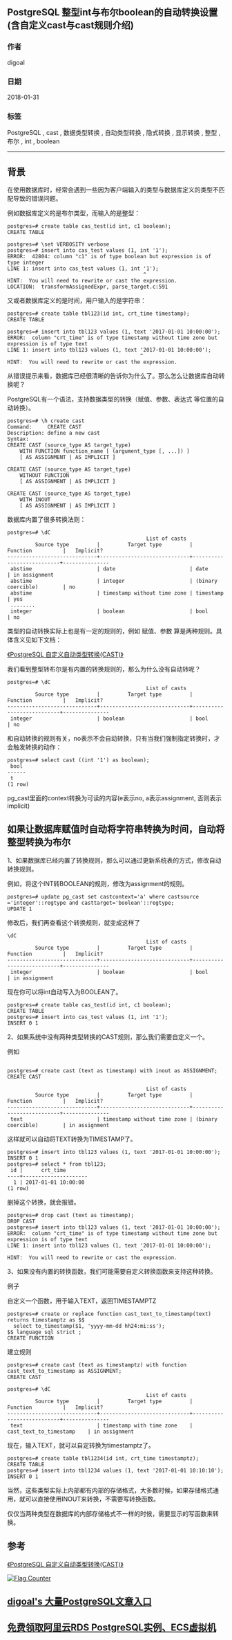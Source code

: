 ## PostgreSQL 整型int与布尔boolean的自动转换设置(含自定义cast与cast规则介绍)        
                                                           
### 作者                                                           
digoal                                                           
                                                           
### 日期                                                           
2018-01-31                                                         
                                                           
### 标签                                                           
PostgreSQL , cast , 数据类型转换 , 自动类型转换 , 隐式转换 , 显示转换 , 整型 , 布尔 , int , boolean     
                                                           
----                                                           
                                                           
## 背景        
在使用数据库时，经常会遇到一些因为客户端输入的类型与数据库定义的类型不匹配导致的错误问题。  
  
例如数据库定义的是布尔类型，而输入的是整型：  
  
```  
postgres=# create table cas_test(id int, c1 boolean);  
CREATE TABLE  
  
postgres=# \set VERBOSITY verbose  
postgres=# insert into cas_test values (1, int '1');  
ERROR:  42804: column "c1" is of type boolean but expression is of type integer  
LINE 1: insert into cas_test values (1, int '1');  
                                            ^  
HINT:  You will need to rewrite or cast the expression.  
LOCATION:  transformAssignedExpr, parse_target.c:591  
```  
  
又或者数据库定义的是时间，用户输入的是字符串：  
  
```  
postgres=# create table tbl123(id int, crt_time timestamp);  
CREATE TABLE  
  
postgres=# insert into tbl123 values (1, text '2017-01-01 10:00:00');  
ERROR:  column "crt_time" is of type timestamp without time zone but expression is of type text  
LINE 1: insert into tbl123 values (1, text '2017-01-01 10:00:00');  
                                           ^  
HINT:  You will need to rewrite or cast the expression.  
```  
  
从错误提示来看，数据库已经很清晰的告诉你为什么了。那么怎么让数据库自动转换呢？  
  
PostgreSQL有一个语法，支持数据类型的转换（赋值、参数、表达式 等位置的自动转换）。  
  
```  
postgres=# \h create cast  
Command:     CREATE CAST  
Description: define a new cast  
Syntax:  
CREATE CAST (source_type AS target_type)  
    WITH FUNCTION function_name [ (argument_type [, ...]) ]  
    [ AS ASSIGNMENT | AS IMPLICIT ]  
  
CREATE CAST (source_type AS target_type)  
    WITHOUT FUNCTION  
    [ AS ASSIGNMENT | AS IMPLICIT ]  
  
CREATE CAST (source_type AS target_type)  
    WITH INOUT  
    [ AS ASSIGNMENT | AS IMPLICIT ]  
```  
  
数据库内置了很多转换法则：  
  
```  
postgres=# \dC  
                                             List of casts  
         Source type         |         Target type         |         Function          |   Implicit?     
-----------------------------+-----------------------------+---------------------------+---------------  
 abstime                     | date                        | date                      | in assignment  
 abstime                     | integer                     | (binary coercible)        | no  
 abstime                     | timestamp without time zone | timestamp                 | yes  
 ........  
 integer                     | boolean                     | bool                      | no  
```  
  
类型的自动转换实际上也是有一定的规则的，例如 赋值、参数 算是两种规则。具体含义见如下文档：  
  
[《PostgreSQL 自定义自动类型转换(CAST)》](../201710/20171013_03.md)    
  
我们看到整型转布尔是有内置的转换规则的，那么为什么没有自动转呢？  
  
```  
postgres=# \dC  
                                             List of casts  
         Source type         |         Target type         |         Function          |   Implicit?     
-----------------------------+-----------------------------+---------------------------+---------------  
 integer                     | boolean                     | bool                      | no  
```  
  
和自动转换的规则有关，no表示不会自动转换，只有当我们强制指定转换时，才会触发转换的动作：  
  
```  
postgres=# select cast ((int '1') as boolean);  
 bool   
------  
 t  
(1 row)  
```  
  
pg_cast里面的context转换为可读的内容(e表示no, a表示assignment, 否则表示implicit)  
  
## 如果让数据库赋值时自动将字符串转换为时间，自动将整型转换为布尔  
1、如果数据库已经内置了转换规则，那么可以通过更新系统表的方式，修改自动转换规则。  
  
例如，将这个INT转BOOLEAN的规则，修改为assignment的规则。  
  
```  
postgres=# update pg_cast set castcontext='a' where castsource ='integer'::regtype and casttarget='boolean'::regtype;  
UPDATE 1  
```  
  
修改后，我们再查看这个转换规则，就变成这样了  
  
```  
\dC  
                                             List of casts  
         Source type         |         Target type         |         Function          |   Implicit?     
-----------------------------+-----------------------------+---------------------------+---------------  
 integer                     | boolean                     | bool                      | in assignment  
```  
  
现在你可以将int自动写入为BOOLEAN了。  
  
```  
postgres=# create table cas_test(id int, c1 boolean);  
CREATE TABLE  
postgres=# insert into cas_test values (1, int '1');  
INSERT 0 1  
```  
  
2、如果系统中没有两种类型转换的CAST规则，那么我们需要自定义一个。  
  
例如  
  
```  
  
postgres=# create cast (text as timestamp) with inout as ASSIGNMENT;  
CREATE CAST  
  
                                             List of casts  
         Source type         |         Target type         |         Function          |   Implicit?     
-----------------------------+-----------------------------+---------------------------+---------------  
 text                        | timestamp without time zone | (binary coercible)        | in assignment  
```  
  
这样就可以自动将TEXT转换为TIMESTAMP了。  
  
```  
postgres=# insert into tbl123 values (1, text '2017-01-01 10:00:00');  
INSERT 0 1  
postgres=# select * from tbl123;  
 id |      crt_time         
----+---------------------  
  1 | 2017-01-01 10:00:00  
(1 row)  
```  
  
删掉这个转换，就会报错。  
  
```  
postgres=# drop cast (text as timestamp);  
DROP CAST  
postgres=# insert into tbl123 values (1, text '2017-01-01 10:00:00');  
ERROR:  column "crt_time" is of type timestamp without time zone but expression is of type text  
LINE 1: insert into tbl123 values (1, text '2017-01-01 10:00:00');  
                                           ^  
HINT:  You will need to rewrite or cast the expression.  
```  
  
3、如果没有内置的转换函数，我们可能需要自定义转换函数来支持这种转换。  
  
例子  
  
自定义一个函数，用于输入TEXT，返回TIMESTAMPTZ  
  
```  
postgres=# create or replace function cast_text_to_timestamp(text) returns timestamptz as $$  
  select to_timestamp($1, 'yyyy-mm-dd hh24:mi:ss');  
$$ language sql strict ;  
CREATE FUNCTION  
```  
  
建立规则  
  
```  
postgres=# create cast (text as timestamptz) with function cast_text_to_timestamp as ASSIGNMENT;  
CREATE CAST  
  
postgres=# \dC  
                                             List of casts  
         Source type         |         Target type         |         Function          |   Implicit?     
-----------------------------+-----------------------------+---------------------------+---------------  
 text                        | timestamp with time zone    | cast_text_to_timestamp    | in assignment  
```  
  
  
现在，输入TEXT，就可以自定转换为timestamptz了。  
  
```  
postgres=# create table tbl1234(id int, crt_time timestamptz);  
CREATE TABLE  
postgres=# insert into tbl1234 values (1, text '2017-01-01 10:10:10');  
INSERT 0 1  
```  
  
当然，这些类型实际上内部都有内部的存储格式，大多数时候，如果存储格式通用，就可以直接使用INOUT来转换，不需要写转换函数。  
  
仅仅当两种类型在数据库的内部存储格式不一样的时候，需要显示的写函数来转换。  
  
## 参考  
[《PostgreSQL 自定义自动类型转换(CAST)》](../201710/20171013_03.md)    
  
  
<a rel="nofollow" href="http://info.flagcounter.com/h9V1"  ><img src="http://s03.flagcounter.com/count/h9V1/bg_FFFFFF/txt_000000/border_CCCCCC/columns_2/maxflags_12/viewers_0/labels_0/pageviews_0/flags_0/"  alt="Flag Counter"  border="0"  ></a>  
  
  
  
  
  
  
## [digoal's 大量PostgreSQL文章入口](https://github.com/digoal/blog/blob/master/README.md "22709685feb7cab07d30f30387f0a9ae")
  
  
## [免费领取阿里云RDS PostgreSQL实例、ECS虚拟机](https://free.aliyun.com/ "57258f76c37864c6e6d23383d05714ea")
  
